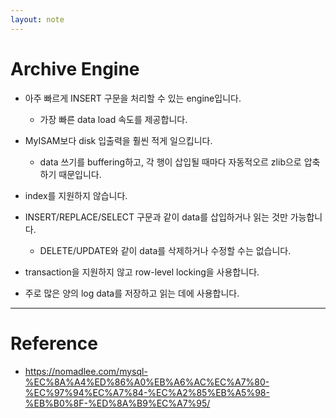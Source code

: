 ```yaml
---
layout: note
---
```


# Archive Engine

- 아주 빠르게 INSERT 구문을 처리할 수 있는 engine입니다.
    - 가장 빠른 data load 속도를 제공합니다.

- MyISAM보다 disk 입출력을 훨씬 적게 일으킵니다.
    - data 쓰기를 buffering하고, 각 행이 삽입될 때마다 자동적오르 zlib으로 압축하기 때문입니다.

- index를 지원하지 않습니다.

- INSERT/REPLACE/SELECT 구문과 같이 data를 삽입하거나 읽는 것만 가능합니다.
    - DELETE/UPDATE와 같이 data를 삭제하거나 수정할 수는 없습니다.

- transaction을 지원하지 않고 row-level locking을 사용합니다.

- 주로 많은 양의 log data를 저장하고 읽는 데에 사용합니다.




---




# Reference

- <https://nomadlee.com/mysql-%EC%8A%A4%ED%86%A0%EB%A6%AC%EC%A7%80-%EC%97%94%EC%A7%84-%EC%A2%85%EB%A5%98-%EB%B0%8F-%ED%8A%B9%EC%A7%95/>